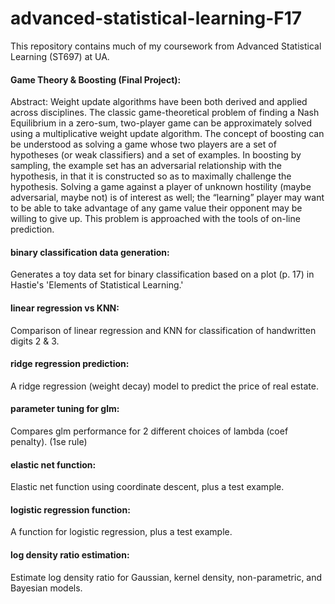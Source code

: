 # advanced-statistical-learning-F17
This repository contains much of my coursework from Advanced Statistical Learning (ST697) at UA.

#### Game Theory & Boosting (Final Project):
Abstract: Weight update algorithms have been both derived and applied across disciplines. The classic game-theoretical problem of finding a Nash Equilibrium in a zero-sum, two-player game can be approximately solved using a multiplicative weight update algorithm. The concept of boosting can be understood as solving a game whose two players are a set of hypotheses (or weak classifiers) and a set of examples. In boosting by sampling, the example set has an adversarial relationship with the hypothesis, in that it is constructed so as to maximally challenge the hypothesis. Solving a game against a player of unknown hostility (maybe adversarial, maybe not) is of interest as well; the “learning” player may want to be able to take advantage of any game value their opponent may be willing to give up. This problem is approached with the tools of on-line prediction.

#### binary classification data generation:
Generates a toy data set for binary classification based on a plot (p. 17) in Hastie's 'Elements of Statistical Learning.'

#### linear regression vs KNN: 
Comparison of linear regression and KNN for classification of handwritten digits 2 & 3.

#### ridge regression prediction:
A ridge regression (weight decay) model to predict the price of real estate.

#### parameter tuning for glm:
Compares glm performance for 2 different choices of lambda (coef penalty). (1se rule)

#### elastic net function:
Elastic net function using coordinate descent, plus a test example.

#### logistic regression function:
A function for logistic regression, plus a test example.

#### log density ratio estimation:
Estimate log density ratio for Gaussian, kernel density, non-parametric, and Bayesian models.
